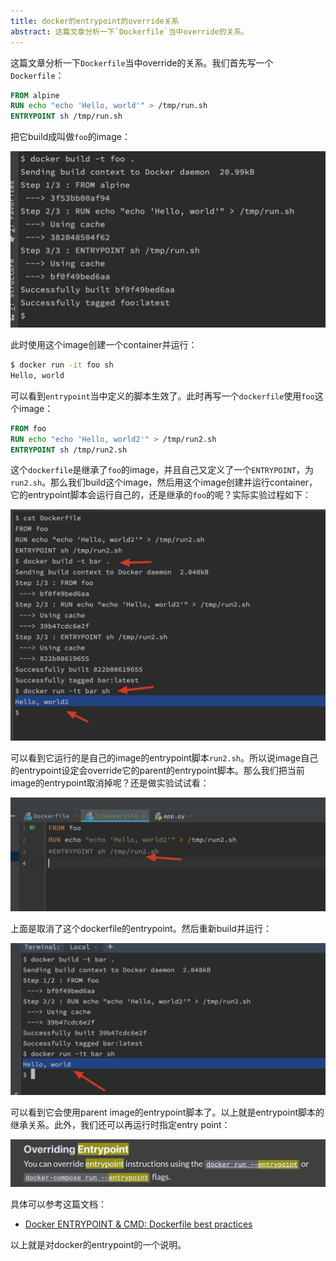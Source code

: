 ```yaml
---
title: docker的entrypoint的override关系
abstract: 这篇文章分析一下`Dockerfile`当中override的关系。
---
```


 

这篇文章分析一下`Dockerfile`当中override的关系。我们首先写一个`Dockerfile`：

```dockerfile
FROM alpine
RUN echo "echo 'Hello, world'" > /tmp/run.sh
ENTRYPOINT sh /tmp/run.sh
```

把它build成叫做`foo`的image：

![](https://raw.githubusercontent.com/liweinan/blogpic2019_ii/master/jun09/56C61D32-1A33-4249-9C4C-AB9316EAA12D.png)

此时使用这个image创建一个container并运行：

```bash
$ docker run -it foo sh
Hello, world
```

可以看到`entrypoint`当中定义的脚本生效了。此时再写一个`dockerfile`使用`foo`这个image：

```dockerfile
FROM foo
RUN echo "echo 'Hello, world2'" > /tmp/run2.sh
ENTRYPOINT sh /tmp/run2.sh
```

这个`dockerfile`是继承了`foo`的image，并且自己又定义了一个`ENTRYPOINT`，为`run2.sh`。那么我们build这个image，然后用这个image创建并运行container，它的entrypoint脚本会运行自己的，还是继承的`foo`的呢？实际实验过程如下：

![](https://raw.githubusercontent.com/liweinan/blogpic2019_ii/master/jun09/50EE7446-9DAC-4A76-9FB8-9561092BA7BE.png)

可以看到它运行的是自己的image的entrypoint脚本`run2.sh`。所以说image自己的entrypoint设定会override它的parent的entrypoint脚本。那么我们把当前image的entrypoint取消掉呢？还是做实验试试看：

![](https://raw.githubusercontent.com/liweinan/blogpic2019_ii/master/jun09/38DA8190-D6A2-4047-8DAD-54694BB0FE0B.png)

上面是取消了这个dockerfile的entrypoint。然后重新build并运行：

![](https://raw.githubusercontent.com/liweinan/blogpic2019_ii/master/jun09/FBB0D98A-96C1-41F0-94CD-B810B43B5625.png)

可以看到它会使用parent image的entrypoint脚本了。以上就是entrypoint脚本的继承关系。此外，我们还可以再运行时指定entry point：

![](https://raw.githubusercontent.com/liweinan/blogpic2019_ii/master/jun09/2C236024-AEBB-4D8C-8E3B-36D2C03E722E.png)

具体可以参考这篇文档：

* [Docker ENTRYPOINT & CMD: Dockerfile best practices](https://www.freecodecamp.org/news/docker-entrypoint-cmd-dockerfile-best-practices-abc591c30e21/)

以上就是对docker的entrypoint的一个说明。


